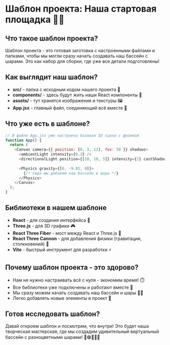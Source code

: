 # Шаблон проекта: Наша стартовая площадка 🏊‍♂️

## Что такое шаблон проекта?

Шаблон проекта - это готовая заготовка с настроенными файлами и папками, чтобы мы могли сразу начать создавать наш бассейн с шарами. Это как набор для сборки, где уже все детали подготовлены!

## Как выглядит наш шаблон?

- **src/** - папка с исходным кодом нашего проекта 📁
- **components/** - здесь будут жить наши React компоненты 🧩
- **assets/** - тут хранятся изображения и текстуры 🖼️
- **App.jsx** - главный файл, соединяющий всё вместе 🔗

## Что уже есть в шаблоне?

```javascript
// В файле App.jsx уже настроена базовая 3D сцена с физикой
function App() {
  return (
    <Canvas camera={{ position: [0, 3, 12], fov: 50 }} shadows>
      <ambientLight intensity={0.3} />
      <directionalLight position={[10, 10, 5]} intensity={1} castShadow />
      
      <Physics gravity={[0, -9.81, 0]}>
        {/* Сюда мы добавим наш бассейн и шары */}
      </Physics>
    </Canvas>
  );
}
```

## Библиотеки в нашем шаблоне

- **React** - для создания интерфейса 🧩
- **Three.js** - для 3D графики 🎮
- **React Three Fiber** - мост между React и Three.js 🌉
- **React Three Cannon** - для добавления физики (гравитации, столкновений) 🎯
- **Vite** - быстрый инструмент для разработки ⚡

## Почему шаблон проекта - это здорово?

- Нам не нужно настраивать всё с нуля - экономим время! ⏱️
- Все библиотеки уже подключены и работают вместе 🔌
- Мы сразу можем начать создавать наш бассейн и шары 🏊‍♂️
- Легко добавлять новые элементы в проект 🧰

## Готов исследовать шаблон?

Давай откроем шаблон и посмотрим, что внутри! Это будет наша творческая мастерская, где мы создадим удивительный виртуальный бассейн с разноцветными шарами! 🔴🟢🔵👨‍💻